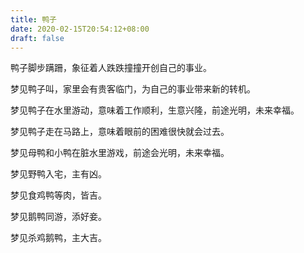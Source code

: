 ```yaml
---
title: 鸭子
date: 2020-02-15T20:54:12+08:00
draft: false
---
```


鸭子脚步蹒跚，象征着人跌跌撞撞开创自己的事业。

梦见鸭子叫，家里会有贵客临门，为自己的事业带来新的转机。

梦见鸭子在水里游动，意味着工作顺利，生意兴隆，前途光明，未来幸福。

梦见鸭子走在马路上，意味着眼前的困难很快就会过去。

梦见母鸭和小鸭在脏水里游戏，前途会光明，未来幸福。

梦见野鸭入宅，主有凶。

梦见食鸡鸭等肉，皆吉。

梦见鹅鸭同游，添好妾。

梦见杀鸡鹅鸭，主大吉。